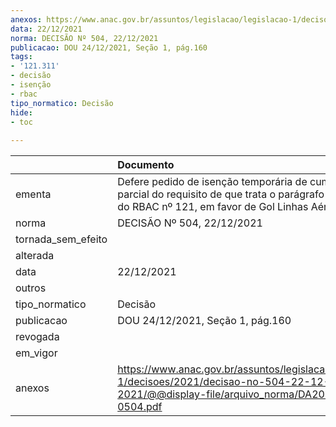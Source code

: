 ```yaml
---
anexos: https://www.anac.gov.br/assuntos/legislacao/legislacao-1/decisoes/2021/decisao-no-504-22-12-2021/@@display-file/arquivo_norma/DA2021-0504.pdf
data: 22/12/2021
norma: DECISÃO Nº 504, 22/12/2021
publicacao: DOU 24/12/2021, Seção 1, pág.160
tags:
- '121.311'
- decisão
- isenção
- rbac
tipo_normatico: Decisão
hide: 
- toc 
 
---
```


|                    | Documento                                                                                                                                                      |
|:-------------------|:---------------------------------------------------------------------------------------------------------------------------------------------------------------|
| ementa             | Defere pedido de isenção temporária de cumprimento parcial do requisito de que trata o parágrafo 121.311(j) do RBAC nº 121, em favor de Gol Linhas Aéreas S.A. |
| norma              | DECISÃO Nº 504, 22/12/2021                                                                                                                                     |
| tornada_sem_efeito |                                                                                                                                                                |
| alterada           |                                                                                                                                                                |
| data               | 22/12/2021                                                                                                                                                     |
| outros             |                                                                                                                                                                |
| tipo_normatico     | Decisão                                                                                                                                                        |
| publicacao         | DOU 24/12/2021, Seção 1, pág.160                                                                                                                               |
| revogada           |                                                                                                                                                                |
| em_vigor           |                                                                                                                                                                |
| anexos             | https://www.anac.gov.br/assuntos/legislacao/legislacao-1/decisoes/2021/decisao-no-504-22-12-2021/@@display-file/arquivo_norma/DA2021-0504.pdf                  |